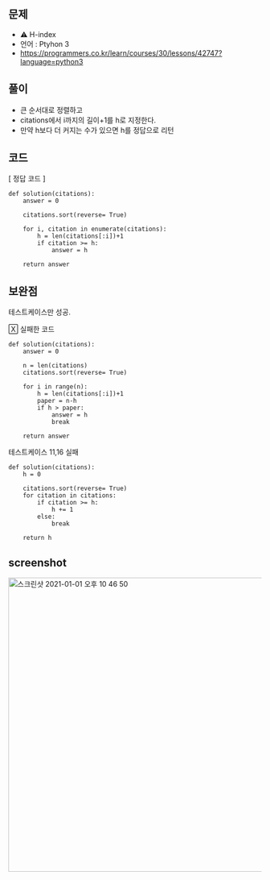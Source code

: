 ## 문제
- ⚠️ H-index
- 언어 : Ptyhon 3
- https://programmers.co.kr/learn/courses/30/lessons/42747?language=python3


## 풀이
- 큰 순서대로 정렬하고
- citations에서 i까지의 길이+1를 h로 지정한다.
- 만약 h보다 더 커지는 수가 있으면 h를 정답으로 리턴

## 코드

[ 정답 코드 ]
```
def solution(citations):
    answer = 0
    
    citations.sort(reverse= True)
    
    for i, citation in enumerate(citations):
        h = len(citations[:i])+1
        if citation >= h:
            answer = h
    
    return answer
```

## 보완점

테스트케이스만 성공. 

🅇 실패한 코드
```
def solution(citations):
    answer = 0
    
    n = len(citations)
    citations.sort(reverse= True)
    
    for i in range(n):
        h = len(citations[:i])+1
        paper = n-h
        if h > paper:
            answer = h
            break
        
    return answer

```

테스트케이스 11,16 실패 
```
def solution(citations):
    h = 0
    
    citations.sort(reverse= True)
    for citation in citations:
        if citation >= h:
            h += 1
        else:
            break
        
    return h
```

## screenshot

<img width="584" alt="스크린샷 2021-01-01 오후 10 46 50" src="https://user-images.githubusercontent.com/35520314/103439799-77d7f300-4c83-11eb-825c-7951fc49a85b.png">




